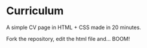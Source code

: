 # Curriculum

A simple CV page in HTML + CSS made in 20 minutes.

Fork the repository, edit the html file and... BOOM!
